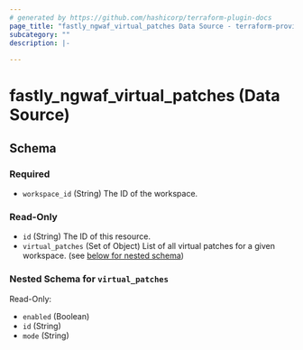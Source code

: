 ```yaml
---
# generated by https://github.com/hashicorp/terraform-plugin-docs
page_title: "fastly_ngwaf_virtual_patches Data Source - terraform-provider-fastly"
subcategory: ""
description: |-
  
---
```


# fastly_ngwaf_virtual_patches (Data Source)





<!-- schema generated by tfplugindocs -->
## Schema

### Required

- `workspace_id` (String) The ID of the workspace.

### Read-Only

- `id` (String) The ID of this resource.
- `virtual_patches` (Set of Object) List of all virtual patches for a given workspace. (see [below for nested schema](#nestedatt--virtual_patches))

<a id="nestedatt--virtual_patches"></a>
### Nested Schema for `virtual_patches`

Read-Only:

- `enabled` (Boolean)
- `id` (String)
- `mode` (String)
